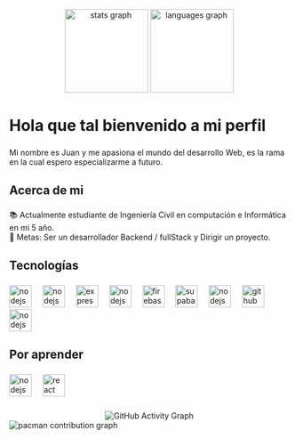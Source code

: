 <div align="center">
  <img src="https://github-readme-stats.vercel.app/api?username=NEOCHOCAPIC&hide_title=false&hide_rank=false&show_icons=true&include_all_commits=true&count_private=true&disable_animations=false&theme=dracula&locale=en&hide_border=false&order=1" height="150" alt="stats graph"  />
  <img src="https://github-readme-stats.vercel.app/api/top-langs?username=NEOCHOCAPIC&locale=es&hide_title=false&layout=compact&card_width=320&langs_count=5&theme=dracula&hide_border=false&order=2" height="150" alt="languages graph"  />
</div>

###

<h1 align="left">Hola que tal bienvenido a mi perfil</h1>

###

<p align="left">Mi nombre es Juan y me apasiona el mundo del desarrollo Web, es la rama en la cual espero especializarme a futuro.</p>

###

<h2 align="left">Acerca de mi</h2>

###

<p align="left">📚 Actualmente estudiante de Ingeniería Civil en computación e Informática en mi 5 año.<br>🎯 Metas: Ser un desarrollador Backend / fullStack y Dirigir un proyecto.</p>

###

<h2 align="left">Tecnologías</h2>

###

<div align="left">
    <img src="https://skillicons.dev/icons?i=js" height="40" alt="nodejs logo"  />
  <img width="12" />
  <img src="https://skillicons.dev/icons?i=nodejs" height="40" alt="nodejs logo"  />
  <img width="12" />
  <img src="https://skillicons.dev/icons?i=express" height="40" alt="express logo"  />
  <img width="12" />
    <img src="https://skillicons.dev/icons?i=astro" height="40" alt="nodejs logo"  />
  <img width="12" />
  <img src="https://skillicons.dev/icons?i=firebase" height="40" alt="firebase logo"  />
  <img width="12" />
  <img src="https://skillicons.dev/icons?i=supabase" height="40" alt="supabase logo"  />
  <img width="12" />
    <img src="https://skillicons.dev/icons?i=git" height="40" alt="nodejs logo"  />
  <img width="12" />
  <img src="https://skillicons.dev/icons?i=github" height="40" alt="github logo"  />
  <img width="12" />
    <img src="https://skillicons.dev/icons?i=tailwindcss" height="40" alt="nodejs logo"  />
</div>

###

<h2 align="left">Por aprender</h2>

###

<div align="left">
    <img src="https://skillicons.dev/icons?i=ts" height="40" alt="nodejs logo"  />
  <img width="12" />
  <img src="https://skillicons.dev/icons?i=react" height="40" alt="react logo"  />
</div>

###
<div align="center">
  <img src="https://github-readme-activity-graph.vercel.app/graph?username=NEOCHOCAPIC&theme=dracula" alt="GitHub Activity Graph" />
</div>

<picture>
  <img alt="pacman contribution graph" src="https://raw.githubusercontent.com/NEOCHOCAPIC/NEOCHOCAPIC/output/pacman-contribution-graph.svg">
</picture>

###
